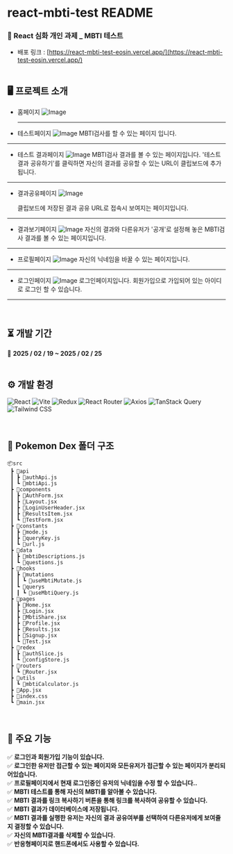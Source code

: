 # react-mbti-test README

### 🎯 React 심화 개인 과제 \_ MBTI 테스트

- 배포 링크 : [https://react-mbti-test-eosin.vercel.app/](https://react-mbti-test-eosin.vercel.app/)  
  <br />

## 🖥 프로젝트 소개

- 홈페이지
  ![Image](https://github.com/user-attachments/assets/f7798fa8-eb6c-4762-80cb-826a6b4c7fa7)
  ***
- 테스트페이지
  ![Image](https://github.com/user-attachments/assets/99106eaf-fca9-4af2-ad14-6a79f3ae4dda)
  MBTI검사를 할 수 있는 페이지 입니다.

---

- 테스트 결과페이지
  ![Image](https://github.com/user-attachments/assets/c60145b5-e251-4cdd-9606-c41d2697bc3b)
  MBTI검사 결과를 볼 수 있는 페이지입니다.
  '테스트 결과 공유하기'를 클릭하면 자신의 결과를 공유할 수 있는 URL이 클립보드에 추가됩니다.

---

- 결과공유페이지
  ![Image](https://github.com/user-attachments/assets/ea930ffc-c155-4ad8-9938-8d0c3ce87716)

  클립보드에 저장된 결과 공유 URL로 접속시 보여지는 페이지입니다.

---

- 결과보기페이지
  ![Image](https://github.com/user-attachments/assets/ade3353a-cd48-4800-a6d9-722aa8def4e1)
  자신의 결과와 다른유저가 '공개'로 설정해 놓은 MBTI검사 결과를 볼 수 있는 페이지입니다.

---

- 프로필페이지
  ![Image](https://github.com/user-attachments/assets/fd60b978-65e8-4fa5-bff5-92d078039e14)
  자신의 닉네임을 바꿀 수 있는 페이지입니다.

---

- 로그인페이지
  ![Image](https://github.com/user-attachments/assets/49daf83a-2267-47e5-af85-4455e8f33e91)
  로그인페이지입니다. 회원가입으로 가입되어 있는 아이디로 로그인 할 수 있습니다.

---

  <br />

## ⏳ 개발 기간

📅 **2025 / 02 / 19 ~ 2025 / 02 / 25**  
<br />

## ⚙️ 개발 환경

![React](https://img.shields.io/badge/react-%2320232a.svg?style=for-the-badge&logo=react&logoColor=%2361DAFB)
![Vite](https://img.shields.io/badge/vite-%23646CFF.svg?style=for-the-badge&logo=vite&logoColor=white)
![Redux](https://img.shields.io/badge/redux-%23593d88.svg?style=for-the-badge&logo=redux&logoColor=white)
![React Router](https://img.shields.io/badge/React_Router-CA4245?style=for-the-badge&logo=react-router&logoColor=white)
![Axios](https://img.shields.io/badge/axios-%235A29E4.svg?style=for-the-badge&logo=axios&logoColor=white)
![TanStack Query](https://img.shields.io/badge/TanStack_Query-FF4154?style=for-the-badge&logo=react-query&logoColor=white)
![Tailwind CSS](https://img.shields.io/badge/tailwindcss-%2338B2AC.svg?style=for-the-badge&logo=tailwind-css&logoColor=white)

<br />

## 📂 Pokemon Dex 폴더 구조

```
📦src
 ┣ 📂api
 ┃ ┣ 📜authApi.js
 ┃ ┗ 📜mbtiApi.js
 ┣ 📂components
 ┃ ┣ 📜AuthForm.jsx
 ┃ ┣ 📜Layout.jsx
 ┃ ┣ 📜LoginUserHeader.jsx
 ┃ ┣ 📜ResultsItem.jsx
 ┃ ┗ 📜TestForm.jsx
 ┣ 📂constants
 ┃ ┣ 📜mode.js
 ┃ ┣ 📜queryKey.js
 ┃ ┗ 📜url.js
 ┣ 📂data
 ┃ ┣ 📜mbtiDescriptions.js
 ┃ ┗ 📜questions.js
 ┣ 📂hooks
 ┃ ┣ 📂mutations
 ┃ ┃ ┗ 📜useMbtiMutate.js
 ┃ ┗ 📂querys
 ┃ ┃ ┗ 📜useMbtiQuery.js
 ┣ 📂pages
 ┃ ┣ 📜Home.jsx
 ┃ ┣ 📜Login.jsx
 ┃ ┣ 📜MbtiShare.jsx
 ┃ ┣ 📜Profile.jsx
 ┃ ┣ 📜Results.jsx
 ┃ ┣ 📜Signup.jsx
 ┃ ┗ 📜Test.jsx
 ┣ 📂redex
 ┃ ┣ 📜authSlice.js
 ┃ ┗ 📜configStore.js
 ┣ 📂routers
 ┃ ┗ 📜Router.jsx
 ┣ 📂utils
 ┃ ┗ 📜mbtiCalculator.js
 ┣ 📜App.jsx
 ┣ 📜index.css
 ┗ 📜main.jsx
```

<br />

## 📌 주요 기능

✅ **로그인과 회원가입 기능이 있습니다.**  
✅ **로그인한 유저만 접근할 수 있는 페이지와 모든유저가 접근할 수 있는 페이지가 분리되어있습니다.**  
✅ **프로필페이지에서 현재 로그인중인 유저의 닉네임을 수정 할 수 있습니다..**  
✅ **MBTI 테스트를 통해 자신의 MBTI를 알아볼 수 있습니다.**  
✅ **MBTI 결과를 링크 복사하기 버튼을 통해 링크를 복사하여 공유할 수 있습니다.**  
✅ **MBTI 결과가 데이터베이스에 저장됩니다.**  
✅ **MBTI 결과를 실행한 유저는 자신의 결과 공유여부를 선택하여 다른유저에게 보여줄지 결정할 수 있습니다.**  
✅ **자신의 MBTI결과를 삭제할 수 있습니다.**  
✅ **반응형페이지로 핸드폰에서도 사용할 수 있습니다.**
